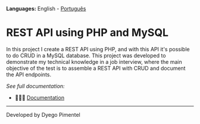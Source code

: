 **Languages:** English - [Português](README_PT-BR.md)

# REST API using PHP and MySQL

In this project I create a REST API using PHP, and with this API it's possible to do CRUD in a MySQL database.
This project was developed to demonstrate my technical knowledge in a job interview, where the main objective of the test is to assemble a REST API with CRUD and document the API endpoints.

*See full documentation:*

- 👩🏻‍💻 [Documentation](https://dyego-pimentel.gitbook.io/api-rest-and-crud/)

---
Developed by Dyego Pimentel

